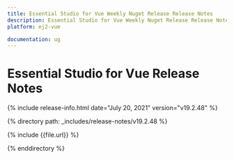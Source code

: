 ```yaml
---
title: Essential Studio for Vue Weekly Nuget Release Release Notes  
description: Essential Studio for Vue Weekly Nuget Release Release Notes  
platform: ej2-vue

documentation: ug
---
```


# Essential Studio for  Vue  Release Notes  

{% include release-info.html date="July 20, 2021"   version="v19.2.48"  %} 

{% directory path: _includes/release-notes/v19.2.48 %}

{% include {{file.url}} %}

{% enddirectory %}
